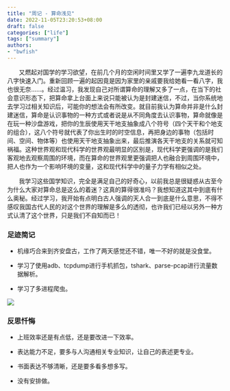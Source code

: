 ```yaml
---
title: "周记 - 算命浅见"
date: 2022-11-05T23:20:53+08:00
draft: false
categories: ["life"]
tags: ["summary"]
authors:
- "bwfish"
---
```


&nbsp;&nbsp;&nbsp;&nbsp;&nbsp;&nbsp;&nbsp;又燃起对国学的学习欲望，在前几个月的空闲时间里又学了一遍李九龙道长的八字快速入门。重新回顾一遍的起因竟是因为家里的亲戚要我给她看一看八字，我也很无奈......。经过温习，我发现自己对所谓算命的理解又多了一点，在当下的社会意识形态下，把算命拿上台面上来说只能被认为是封建迷信，不过，当你系统地去学习过相关知识后，可能你的想法会有所改变。就目前我认为算命并非是什么封建迷信，算命是认识事物的一种方式或者说是从不同角度去认识事物，算命就像是在玩一种沙盘游戏，把你的生辰使用天干地支抽象成八个符号（四个天干和个地支的组合），这八个符号就代表了你出生时的时空信息，再把身边的事物（包括时间、空间、物体等）也使用天干地支抽象出来，最后推演各天干地支的关系就可知祸福。这种世界观和现代科学的世界观最明显的区别是，现代科学更强调的是我们客观地去观察周围的环境，而在算命的世界观里更强调把人也融合到周围环境中，把人也作为一个影响环境的变量，这和现代科学中的量子力学有相似之处。

&nbsp;&nbsp;&nbsp;&nbsp;&nbsp;&nbsp;&nbsp;我学习这些国学知识，完全是满足自己的好奇心，以前我总是很疑惑从古至今为什么大家对算命总是这么的着迷？这真的算得很准吗？我想知道这其中到底有什么奥秘。经过学习，我开始有点明白古人强调的天人合一到底是什么意思，不得不感叹我国古代人民的对这个世界的理解是多么的透彻，也许我们已经以另外一种方式认清了这个世界，只是我们不自知而已！

### 足迹简记

* 机缘巧合来到齐安盘古，工作了两天感觉还不错，唯一不好的就是没食堂。

* 学习了使用adb、tcpdump进行手机抓包，tshark、parse-pcap进行流量数据解析。
* 学习了多进程爬虫。

![](https://s2.loli.net/2022/11/06/gcYnLyBvEoDwTks.jpg)

### 反思忏悔

* 上班效率还是有点低，还是要改进一下效率。

* 表达能力不足，要多与人沟通相关专业知识，让自己的表述更专业。
* 书面表达不够清晰，还是要多看多想多写。
* 没有安排做。
